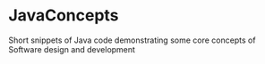 # JavaConcepts
Short snippets of Java code demonstrating some core concepts of Software design and development
